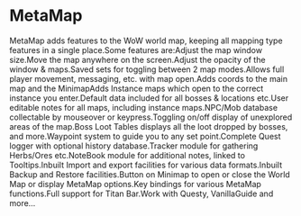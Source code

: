# MetaMap

MetaMap adds features to the WoW world map, keeping all mapping type features in a single place.Some features are:Adjust the map window size.Move the map anywhere on the screen.Adjust the opacity of the window & maps.Saved sets for toggling between 2 map modes.Allows full player movement, messaging, etc. with map open.Adds coords to the main map and the MinimapAdds Instance maps which open to the correct instance you enter.Default data included for all bosses & locations etc.User editable notes for all maps, including instance maps.NPC/Mob database collectable by mouseover or keypress.Toggling on/off display of unexplored areas of the map.Boss Loot Tables displays all the loot dropped by bosses, and more.Waypoint system to guide you to any set point.Complete Quest logger with optional history database.Tracker module for gathering Herbs/Ores etc.NoteBook module for additional notes, linked to Tooltips.Inbuilt Import and export facilities for various data formats.Inbuilt Backup and Restore facilities.Button on Minimap to open or close the World Map or display MetaMap options.Key bindings for various MetaMap functions.Full support for Titan Bar.Work with Questy, VanillaGuide and more…
